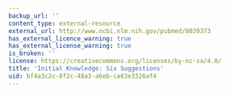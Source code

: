 ```yaml
---
backup_url: ''
content_type: external-resource
external_url: http://www.ncbi.nlm.nih.gov/pubmed/8039373
has_external_licence_warning: true
has_external_license_warning: true
is_broken: ''
license: https://creativecommons.org/licenses/by-nc-sa/4.0/
title: 'Initial Knowledge: Six Suggestions'
uid: bf4a3c2c-8f2c-48a3-a6eb-ca63e3326af4
---
```


